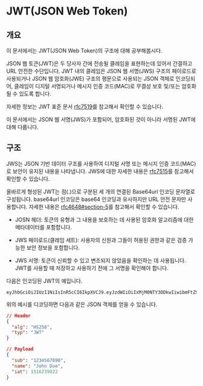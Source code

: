 # JWT(JSON Web Token)

## 개요

이 문서에서는 JWT(JSON Web Token)의 구조에 대해 공부해봅시다.

JSON 웹 토큰(JWT)은 두 당사자 간에 전송될 클레임을 표현하는데 있어서 간결하고 URL 안전한 수단입니다. JWT 내의 클레임은 JSON 웹 서명(JWS) 구조의 페이로드로 사용되거나 JSON 웹 암호화(JWE) 구조의 평문으로 사용되는 JSON 객체로 인코딩되어, 클레임이 디지털 서명되거나 메시지 인증 코드(MAC)로 무결성 보호 및/또는 암호화될 수 있도록 합니다.

자세한 정보는 JWT 표준 문서 [rfc7519](https://datatracker.ietf.org/doc/html/rfc7519)를 참고해서 확인할 수 있습니다.

이 문서에서는 JSON 웹 서명(JWS)가 포함되어, 암호화된 것이 아니라 서명된 JWT에 대해 다룹니다.

## 구조

JWS는 JSON 기반 데이터 구조를 사용하여 디지털 서명 또는 메시지 인증 코드(MAC)로 보안이 유지된 내용을 나타냅니다.
JWS에 대한 자세한 내용은 [rfc7515](https://datatracker.ietf.org/doc/html/rfc7515)를 참고해서 확인할 수 있습니다.

올바르게 형성된 JWT는 점(.)으로 구분된 세 개의 연결된 Base64url 인코딩 문자열로 구성됩니다. base64url 인코딩은 base64 인코딩과 유사하지만 URL 안전 문자만 사용합니다. 자세한 내용은 [rfc4648#section-5](https://datatracker.ietf.org/doc/html/rfc4648#section-5)를 참고해서 확인할 수 있습니다.

- JOSN 헤더: 토큰의 유형과 그 내용을 보호하는 데 사용된 암호화 알고리즘에 대한 메타데이터를 포함합니다.

- JWS 페이로드(클레임 세트): 사용자의 신원과 그들이 허용된 권한과 같은 검증 가능한 보안 정보을 포함합니다.

- JWS 서명: 토큰이 신뢰할 수 있고 변조되지 않았음을 확인하는 데 사용됩니다. JWT를 사용할 때 저장하고 사용하기 전에 그 서명을 확인해야 합니다.

다음은 인코딩된 JWT의 예입니다.

```
eyJhbGciOiJIUzI1NiIsInR5cCI6IkpXVCJ9.eyJzdWIiOiIxMjM0NTY3ODkwIiwibmFtZSI6IkpvaG4gRG9lIiwiaWF0IjoxNTE2MjM5MDIyfQ.SflKxwRJSMeKKF2QT4fwpMeJf36POk6yJV_adQssw5c
```

위의 예시를 디코딩하면 다음과 같은 JSON 객체를 얻을 수 있습니다.

```json
// Header
{
  "alg": "HS256",
  "typ": "JWT"
}

// Payload
{
  "sub": "1234567890",
  "name": "John Doe",
  "iat": 1516239022
}
```
